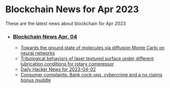 # Blockchain News for Apr 2023
These are the latest news about blockchain for Apr 2023
- ### [Blockchain News Apr, 04](./04)
    - [Towards the ground state of molecules via diffusion Monte Carlo on neural networks](https://www.nature.com/articles/s41467-023-37609-3) 
    - [Tribological behaviors of laser textured surface under different lubrication conditions for rotary compressor](https://www.nature.com/articles/s41598-023-32490-y) 
    - [Daily Hacker News for 2023-04-02](https://www.daemonology.net/hn-daily/2023-04-02.html) 
    - [Consumer complaints: Bank cock-ups, cybercrime and a no claims bonus muddle](https://www.irishtimes.com/your-money/2023/04/03/consumer-complaints-bank-cock-ups-cybercrime-and-very-costly-nights-out/) 
